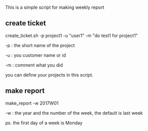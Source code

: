 This is a simple script for making weekly report


## create ticket

create_ticket.sh -p project1 -u "user1" -m "do test1 for project1"

-p : the short name of the project

-u : you customer name or id

-m : comment what you did


you can define your projects in this script.


## make report

make_report -w 2017W01

-w : the year and the number of the week, the default is last week

ps. the first day of a week is Monday


